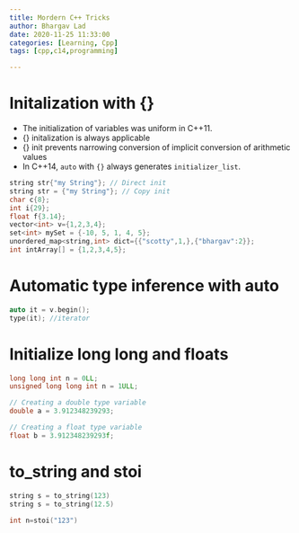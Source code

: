 ```yaml
---
title: Mordern C++ Tricks
author: Bhargav Lad
date: 2020-11-25 11:33:00 
categories: [Learning, Cpp]
tags: [cpp,c14,programming]

---
```


# Initalization with {}

- The initialization of variables was uniform in C++11. 
- {} initalization is always applicable
- {} init prevents narrowing conversion of  implicit conversion of arithmetic values
- In C++14, `auto` with `{}` always generates `initializer_list`.

```cpp
string str{"my String"}; // Direct init
string str = {"my String"}; // Copy init
char c{8};
int i{29};
float f{3.14};
vector<int> v={1,2,3,4};
set<int> mySet = {-10, 5, 1, 4, 5};
unordered_map<string,int> dict={{"scotty",1,},{"bhargav":2}};
int intArray[] = {1,2,3,4,5};
```



# Automatic type inference with auto

```cpp
auto it = v.begin();
type(it); //iterator
```



# Initialize long long and floats

```cpp
long long int n = 0LL;
unsigned long long int n = 1ULL;

// Creating a double type variable
double a = 3.912348239293;

// Creating a float type variable
float b = 3.912348239293f;


```

# to_string and stoi

```cpp
string s = to_string(123)
string s = to_string(12.5)

int n=stoi("123")

```

